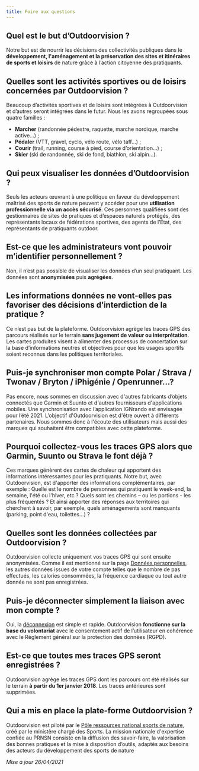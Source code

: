 ```yaml
---
title: Foire aux questions
---
```


## Quel est le but d’Outdoorvision&nbsp;?

Notre but est de nourrir les décisions des collectivités publiques dans le **développement, l'aménagement et la préservation des sites et itinéraires de sports et loisirs** de nature grâce à l’action citoyenne des pratiquants.

## Quelles sont les activités sportives ou de loisirs concernées par Outdoorvision&nbsp;?
Beaucoup d’activités sportives et de loisirs sont intégrées à Outdoorvision et d’autres seront intégrées dans le futur. Nous les avons regroupées sous quatre familles :
* **Marcher** (randonnée pédestre, raquette, marche nordique, marche active…) ;
* **Pédaler** (VTT, gravel, cyclo, vélo route, vélo taff…) ;
* **Courir** (trail, running, course à pied, course d’orientation…) ;
* **Skier** (ski de randonnée, ski de fond, biathlon, ski alpin…).

## Qui peux visualiser les données d’Outdoorvision ?
Seuls les acteurs œuvrant à une politique en faveur du développement maîtrisé des sports de nature peuvent y accéder pour une **utilisation professionnelle via un accès sécurisé**. Ces personnes qualifiées sont des gestionnaires de sites de pratiques et d’espaces naturels protégés, des représentants locaux de fédérations sportives, des agents de l’État, des représentants de pratiquants outdoor.

## Est-ce que les administrateurs vont pouvoir m’identifier personnellement&nbsp;?
Non, il n’est pas possible de visualiser les données d’un seul pratiquant. Les données sont **anonymisées** puis **agrégées**.

## Les informations données ne vont-elles pas favoriser des décisions d’interdiction de la pratique&nbsp;?
Ce n’est pas but de la plateforme. Outdoorvision agrège les traces GPS des parcours réalisés sur le terrain **sans jugement de valeur ou interprétation**. Les cartes produites visent à alimenter des processus de concertation sur la base d’informations neutres et objectives pour que les usages sportifs soient reconnus dans les politiques territoriales.

## Puis-je synchroniser mon compte Polar / Strava / Twonav / Bryton / iPhigénie / Openrunner...?
Pas encore, nous sommes en discussion avec d'autres fabricants d’objets connectés que Garmin et Suunto et d'autres fournisseurs d'applications mobiles. Une synchronisation avec l’application IGNrando est envisagée pour l’été 2021.
L’objectif d'Outdoorvision est d'être ouvert à différents partenaires. Nous sommes donc à l'écoute des utilisateurs mais aussi des marques qui souhaitent être compatibles avec cette plateforme.

## Pourquoi collectez-vous les traces GPS alors que Garmin, Suunto ou Strava le font déjà&nbsp;?
Ces marques génèrent des cartes de chaleur qui apportent des informations intéressantes pour les pratiquants. Notre but, avec Outdoorvision, est d'apporter des informations complémentaires, par exemple :
Quelle est le nombre de personnes qui pratiquent le week-end, la semaine, l'été ou l'hiver, etc ? Quels sont les chemins – ou les portions - les plus fréquentés ? Et ainsi apporter des réponses aux territoires qui cherchent à savoir, par exemple, quels aménagements sont manquants (parking, point d'eau, toilettes...)&nbsp;?

## Quelles sont les données collectées par Outdoorvision&nbsp;?
Outdoorvision collecte uniquement vos traces GPS qui sont ensuite anonymisées. Comme il est mentionné sur la page [Données personnelles](/donnees-personnelles), les autres données issues de votre compte telles que le nombre de pas effectués, les calories consommées, la fréquence cardiaque ou tout autre donnée ne sont pas enregistrées.

## Puis-je déconnecter simplement la liaison avec mon compte&nbsp;?
Oui, la [déconnexion](/donnees-personnelles) est simple et rapide. Outdoorvision **fonctionne sur la base du volontariat** avec le consentement actif de l’utilisateur en cohérence avec le Règlement général sur la protection des données (RGPD).

## Est-ce que toutes mes traces GPS seront enregistrées&nbsp;?
Outdoorvision agrège les traces GPS dont les parcours ont été réalisés sur le terrain **à partir du 1er&nbsp;janvier&nbsp;2018**. Les traces antérieures sont supprimées.

## Qui a mis en place la plate-forme Outdoorvision&nbsp;?
Outdoorvision est piloté par le [Pôle ressources national sports de nature](https://www.sportsdenature.gouv.fr/comprendre/a-propos-prnsn), créé par le ministère chargé des Sports. La mission nationale d'expertise confiée au PRNSN consiste en la diffusion des savoir-faire, la valorisation des bonnes pratiques et la mise à disposition d’outils, adaptés aux besoins des acteurs du développement des sports de nature

	
*Mise à jour 26/04/2021*
